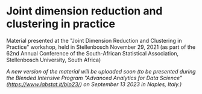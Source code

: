 # Joint dimension reduction and clustering in practice

Material presented at the "Joint Dimension Reduction and Clustering in Practice" workshop, held in  Stellenbosch November 29, 2021
(as part of the 62nd Annual Conference of the South-African Statistical Association, Stellenbosch University, South Africa)

*A new version of the material will be uploaded soon (to be presented during the Blended Intensive Program "Advanced Analytics for Data Science" (https://www.labstat.it/bip23/) on September 13 2023 in Naples, Italy.)*
